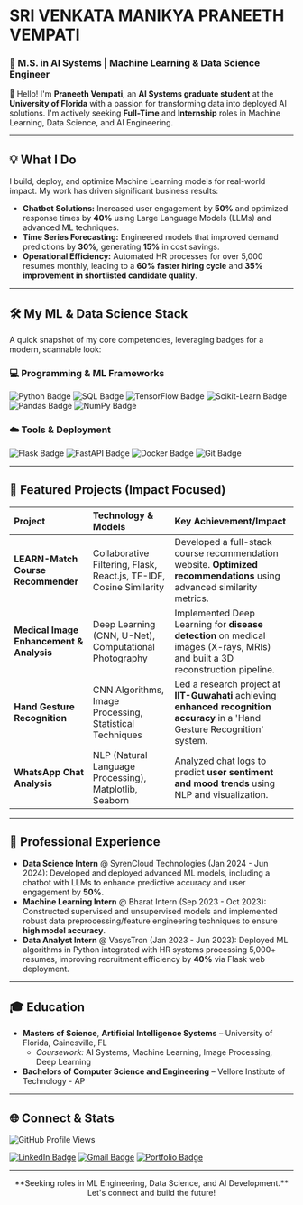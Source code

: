 # SRI VENKATA MANIKYA PRANEETH VEMPATI
### 🧠 M.S. in AI Systems | Machine Learning & Data Science Engineer

👋 Hello! I'm **Praneeth Vempati**, an **AI Systems graduate student** at the **University of Florida** with a passion for transforming data into deployed AI solutions. I'm actively seeking **Full-Time** and **Internship** roles in Machine Learning, Data Science, and AI Engineering.

---

## 💡 What I Do
I build, deploy, and optimize Machine Learning models for real-world impact. My work has driven significant business results:
* **Chatbot Solutions:** Increased user engagement by **50%** and optimized response times by **40%** using Large Language Models (LLMs) and advanced ML techniques.
* **Time Series Forecasting:** Engineered models that improved demand predictions by **30%**, generating **15%** in cost savings.
* **Operational Efficiency:** Automated HR processes for over 5,000 resumes monthly, leading to a **60% faster hiring cycle** and **35% improvement in shortlisted candidate quality**.

---

## 🛠️ My ML & Data Science Stack
A quick snapshot of my core competencies, leveraging badges for a modern, scannable look:

### 💻 Programming & ML Frameworks
<p align="left">
    <img src="https://img.shields.io/badge/Python-3776AB?style=for-the-badge&logo=python&logoColor=white" alt="Python Badge"/>
    <img src="https://img.shields.io/badge/SQL-4479A1?style=for-the-badge&logo=mysql&logoColor=white" alt="SQL Badge"/>
    <img src="https://img.shields.io/badge/TensorFlow-FF6F00?style=for-the-badge&logo=tensorflow&logoColor=white" alt="TensorFlow Badge"/>
    <img src="https://img.shields.io/badge/Scikit--Learn-F7931E?style=for-the-badge&logo=scikit-learn&logoColor=white" alt="Scikit-Learn Badge"/>
    <img src="https://img.shields.io/badge/Pandas-150458?style=for-the-badge&logo=pandas&logoColor=white" alt="Pandas Badge"/>
    <img src="https://img.shields.io/badge/NumPy-013243?style=for-the-badge&logo=numpy&logoColor=white" alt="NumPy Badge"/>
</p>

### ☁️ Tools & Deployment
<p align="left">
    <img src="https://img.shields.io/badge/Flask-000000?style=for-the-badge&logo=flask&logoColor=white" alt="Flask Badge"/>
    <img src="https://img.shields.io/badge/FastAPI-009688?style=for-the-badge&logo=fastapi&logoColor=white" alt="FastAPI Badge"/>
    <img src="https://img.shields.io/badge/Docker-2496ED?style=for-the-badge&logo=docker&logoColor=white" alt="Docker Badge"/>
    <img src="https://img.shields.io/badge/Git-F05032?style=for-the-badge&logo=git&logoColor=white" alt="Git Badge"/>
</p>

---

## 🌟 Featured Projects (Impact Focused)
| Project | Technology & Models | Key Achievement/Impact |
| :--- | :--- | :--- |
| **LEARN-Match Course Recommender** | Collaborative Filtering, Flask, React.js, TF-IDF, Cosine Similarity | Developed a full-stack course recommendation website. **Optimized recommendations** using advanced similarity metrics. |
| **Medical Image Enhancement & Analysis** | Deep Learning (CNN, U-Net), Computational Photography | Implemented Deep Learning for **disease detection** on medical images (X-rays, MRIs) and built a 3D reconstruction pipeline. |
| **Hand Gesture Recognition** | CNN Algorithms, Image Processing, Statistical Techniques | Led a research project at **IIT-Guwahati** achieving **enhanced recognition accuracy** in a 'Hand Gesture Recognition' system. |
| **WhatsApp Chat Analysis** | NLP (Natural Language Processing), Matplotlib, Seaborn | Analyzed chat logs to predict **user sentiment and mood trends** using NLP and visualization. |

---

## 💼 Professional Experience
* **Data Science Intern** @ SyrenCloud Technologies (Jan 2024 - Jun 2024): Developed and deployed advanced ML models, including a chatbot with LLMs to enhance predictive accuracy and user engagement by **50%**.
* **Machine Learning Intern** @ Bharat Intern (Sep 2023 - Oct 2023): Constructed supervised and unsupervised models and implemented robust data preprocessing/feature engineering techniques to ensure **high model accuracy**.
* **Data Analyst Intern** @ VasysTron (Jan 2023 - Jun 2023): Deployed ML algorithms in Python integrated with HR systems processing 5,000+ resumes, improving recruitment efficiency by **40%** via Flask web deployment.

---

## 🎓 Education
* **Masters of Science**, **Artificial Intelligence Systems** – University of Florida, Gainesville, FL
    * *Coursework:* AI Systems, Machine Learning, Image Processing, Deep Learning
* **Bachelors of Computer Science and Engineering** – Vellore Institute of Technology - AP

---

## 🌐 Connect & Stats

<p align="left">
    <img src="https://komarev.com/ghpvc/?username=YOUR-GITHUB-USERNAME&color=blue&style=flat-square" alt="GitHub Profile Views"/> 
</p>

[<img src="https://img.shields.io/badge/LinkedIn-0077B5?style=for-the-badge&logo=linkedin&logoColor=white" alt="LinkedIn Badge"/>](https://www.linkedin.com/in/praneeth-vempati-14988b1a34)
[<img src="https://img.shields.io/badge/Email-D14836?style=for-the-badge&logo=gmail&logoColor=white" alt="Gmail Badge"/>](mailto:praneeth444vempati@gmail.com)
[<img src="https://img.shields.io/badge/Portfolio-20232A?style=for-the-badge&logo=codesandbox&logoColor=white" alt="Portfolio Badge"/>](YOUR_PORTFOLIO_LINK)

---
<p align="center">
    **Seeking roles in ML Engineering, Data Science, and AI Development.** Let's connect and build the future!
</p>
